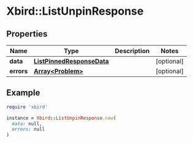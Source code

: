 # Xbird::ListUnpinResponse

## Properties

| Name | Type | Description | Notes |
| ---- | ---- | ----------- | ----- |
| **data** | [**ListPinnedResponseData**](ListPinnedResponseData.md) |  | [optional] |
| **errors** | [**Array&lt;Problem&gt;**](Problem.md) |  | [optional] |

## Example

```ruby
require 'xbird'

instance = Xbird::ListUnpinResponse.new(
  data: null,
  errors: null
)
```

